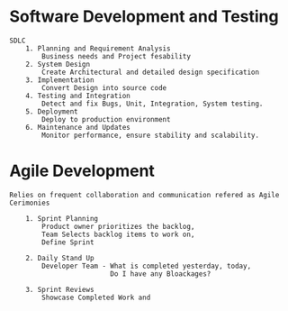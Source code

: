 # Software Development and Testing

    SDLC
        1. Planning and Requirement Analysis 
            Business needs and Project fesability
        2. System Design 
            Create Architectural and detailed design specification
        3. Implementation
            Convert Design into source code
        4. Testing and Integration
            Detect and fix Bugs, Unit, Integration, System testing.
        5. Deployment 
            Deploy to production environment
        6. Maintenance and Updates
            Monitor performance, ensure stability and scalability.

# Agile Development
    Relies on frequent collaboration and communication refered as Agile Cerimonies

        1. Sprint Planning
            Product owner prioritizes the backlog,
            Team Selects backlog items to work on,
            Define Sprint
        
        2. Daily Stand Up
            Developer Team - What is completed yesterday, today, 
                             Do I have any Bloackages?
        
        3. Sprint Reviews
            Showcase Completed Work and 
